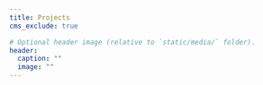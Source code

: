 ```yaml
---
title: Projects
cms_exclude: true

# Optional header image (relative to `static/media/` folder).
header:
  caption: ""
  image: ""
---
```

